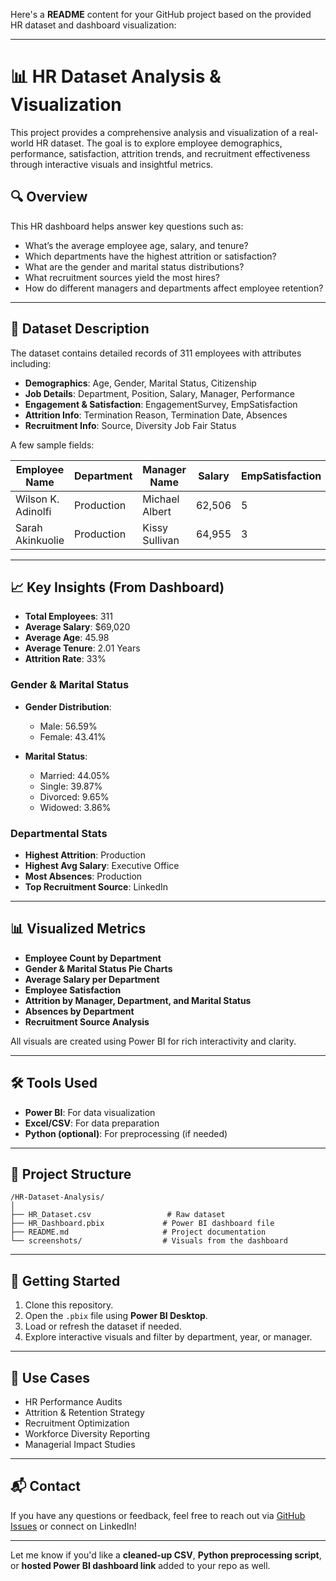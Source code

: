Here's a **README** content for your GitHub project based on the provided HR dataset and dashboard visualization:

---

# 📊 HR Dataset Analysis & Visualization

This project provides a comprehensive analysis and visualization of a real-world HR dataset. The goal is to explore employee demographics, performance, satisfaction, attrition trends, and recruitment effectiveness through interactive visuals and insightful metrics.

## 🔍 Overview

This HR dashboard helps answer key questions such as:

* What’s the average employee age, salary, and tenure?
* Which departments have the highest attrition or satisfaction?
* What are the gender and marital status distributions?
* What recruitment sources yield the most hires?
* How do different managers and departments affect employee retention?

---

## 📁 Dataset Description

The dataset contains detailed records of 311 employees with attributes including:

* **Demographics**: Age, Gender, Marital Status, Citizenship
* **Job Details**: Department, Position, Salary, Manager, Performance
* **Engagement & Satisfaction**: EngagementSurvey, EmpSatisfaction
* **Attrition Info**: Termination Reason, Termination Date, Absences
* **Recruitment Info**: Source, Diversity Job Fair Status

A few sample fields:

| Employee Name      | Department | Manager Name   | Salary | EmpSatisfaction | PerformanceScore | Absences |
| ------------------ | ---------- | -------------- | ------ | --------------- | ---------------- | -------- |
| Wilson K. Adinolfi | Production | Michael Albert | 62,506 | 5               | Exceeds          | 1        |
| Sarah Akinkuolie   | Production | Kissy Sullivan | 64,955 | 3               | Fully Meets      | 3        |

---

## 📈 Key Insights (From Dashboard)

* **Total Employees**: 311
* **Average Salary**: \$69,020
* **Average Age**: 45.98
* **Average Tenure**: 2.01 Years
* **Attrition Rate**: 33%

### Gender & Marital Status

* **Gender Distribution**:

  * Male: 56.59%
  * Female: 43.41%
* **Marital Status**:

  * Married: 44.05%
  * Single: 39.87%
  * Divorced: 9.65%
  * Widowed: 3.86%

### Departmental Stats

* **Highest Attrition**: Production
* **Highest Avg Salary**: Executive Office
* **Most Absences**: Production
* **Top Recruitment Source**: LinkedIn

---

## 📊 Visualized Metrics

* **Employee Count by Department**
* **Gender & Marital Status Pie Charts**
* **Average Salary per Department**
* **Employee Satisfaction**
* **Attrition by Manager, Department, and Marital Status**
* **Absences by Department**
* **Recruitment Source Analysis**

All visuals are created using Power BI for rich interactivity and clarity.

---

## 🛠️ Tools Used

* **Power BI**: For data visualization
* **Excel/CSV**: For data preparation
* **Python (optional)**: For preprocessing (if needed)

---

## 📎 Project Structure

```
/HR-Dataset-Analysis/
│
├── HR_Dataset.csv                 # Raw dataset
├── HR_Dashboard.pbix             # Power BI dashboard file
├── README.md                     # Project documentation
└── screenshots/                  # Visuals from the dashboard
```

---

## 🚀 Getting Started

1. Clone this repository.
2. Open the `.pbix` file using **Power BI Desktop**.
3. Load or refresh the dataset if needed.
4. Explore interactive visuals and filter by department, year, or manager.

---

## 📌 Use Cases

* HR Performance Audits
* Attrition & Retention Strategy
* Recruitment Optimization
* Workforce Diversity Reporting
* Managerial Impact Studies

---

## 📬 Contact

If you have any questions or feedback, feel free to reach out via [GitHub Issues](https://github.com/your-repo/issues) or connect on LinkedIn!

---

Let me know if you'd like a **cleaned-up CSV**, **Python preprocessing script**, or **hosted Power BI dashboard link** added to your repo as well.
